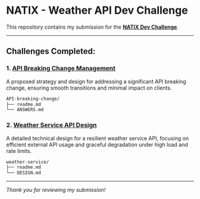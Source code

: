 # NATIX - Weather API Dev Challenge 

This repository contains my submission for the **[NATIX Dev Challenge](https://github.com/natix-io/dev-challenge/blob/main/README.md)**.

----

## Challenges Completed:

### 1. [API Breaking Change Management](API-breaking-change/README.md)
A proposed strategy and design for addressing a significant API breaking change, ensuring smooth transitions and minimal impact on clients.

```bash
API-breaking-change/
├── readme.md       
└── ANSWERS.md         
```

### 2. [Weather Service API Design](weather-service/README.md)
A detailed technical design for a resilient weather service API, focusing on efficient external API usage and graceful degradation under high load and rate limits.

```bash
weather-service/
├── readme.md       
└── DESIGN.md  
```

---

*Thank you for reviewing my submission!*
